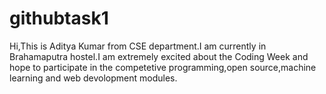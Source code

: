 # githubtask1
Hi,This is Aditya Kumar from CSE department.I am currently in Brahamaputra hostel.I am extremely excited about the Coding Week and hope to participate in the competetive programming,open source,machine learning and web devolopment modules.